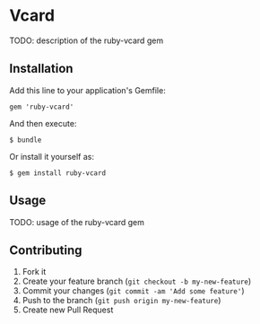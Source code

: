 # Vcard

TODO: description of the ruby-vcard gem

## Installation

Add this line to your application's Gemfile:

    gem 'ruby-vcard'

And then execute:

    $ bundle

Or install it yourself as:

    $ gem install ruby-vcard

## Usage

TODO: usage of the ruby-vcard gem


## Contributing

1. Fork it
2. Create your feature branch (`git checkout -b my-new-feature`)
3. Commit your changes (`git commit -am 'Add some feature'`)
4. Push to the branch (`git push origin my-new-feature`)
5. Create new Pull Request
